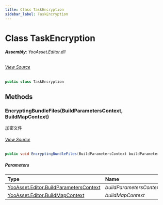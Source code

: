 ```yaml
---
title: Class TaskEncryption
sidebar_label: TaskEncryption
---
```

# Class TaskEncryption


###### **Assembly**: YooAsset.Editor.dll
###### [View Source](https://github.com/tuyoogame/YooAsset-Samples.git/blob/main/Assets/YooAsset/Editor/AssetBundleBuilder/BuildPipeline/BaseTasks/TaskEncryption.cs#L9)
```csharp title="Declaration"
public class TaskEncryption
```
## Methods
### EncryptingBundleFiles(BuildParametersContext, BuildMapContext)
加密文件
###### [View Source](https://github.com/tuyoogame/YooAsset-Samples.git/blob/main/Assets/YooAsset/Editor/AssetBundleBuilder/BuildPipeline/BaseTasks/TaskEncryption.cs#L14)
```csharp title="Declaration"
public void EncryptingBundleFiles(BuildParametersContext buildParametersContext, BuildMapContext buildMapContext)
```

##### Parameters

| Type | Name |
|:--- |:--- |
| [YooAsset.Editor.BuildParametersContext](../YooAsset.Editor/BuildParametersContext.md) | *buildParametersContext* |
| [YooAsset.Editor.BuildMapContext](../YooAsset.Editor/BuildMapContext.md) | *buildMapContext* |


